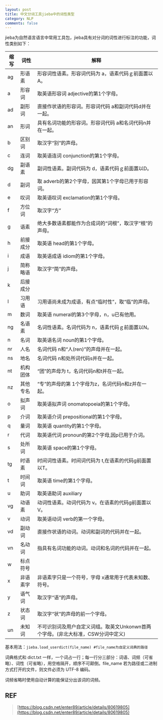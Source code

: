 ```yaml
---
layout: post
title: 中文分词工具jieba中的词性类型
category: NLP
comments: false
---
```


jieba为自然语言语言中常用工具包，jieba具有对分词的词性进行标注的功能，词性类别如下：

|缩写|词性|解释|
|--|--|--|
|ag |形语素|形容词性语素。形容词代码为 a，语素代码ｇ前面置以A。|
|a  |形容词|取英语形容词 adjective的第1个字母。
|ad |副形词|直接作状语的形容词。形容词代码 a和副词代码d并在一起。
|an |形词 |具有名词功能的形容词。形容词代码 a和名词代码n并在一起。
|b  |区别词|取汉字“别”的声母。
|c |连词|取英语连词 conjunction的第1个字母。
|dg|副语素|副词性语素。副词代码为 d，语素代码ｇ前面置以D。
|d|副词|取 adverb的第2个字母，因其第1个字母已用于形容词。
|e|叹词|取英语叹词 exclamation的第1个字母。
|f|方位词|取汉字“方”
|g|语素|绝大多数语素都能作为合成词的“词根”，取汉字“根”的声母。
|h|前接成分|取英语 head的第1个字母。
|i|成语|取英语成语 idiom的第1个字母。
|j|简称略语|取汉字“简”的声母。
|k|后接成分||
|l|习用语|习用语尚未成为成语，有点“临时性”，取“临”的声母。
|m|数词|取英语 numeral的第3个字母，n，u已有他用。
|ng|名语素|名词性语素。名词代码为 n，语素代码ｇ前面置以N。
|n|名词|取英语名词 noun的第1个字母。
|nr|人名|名词代码 n和“人(ren)”的声母并在一起。
|ns|地名|名词代码 n和处所词代码s并在一起。
|nt|机构团体|“团”的声母为 t，名词代码n和t并在一起。
|nz|其他专名|“专”的声母的第 1个字母为z，名词代码n和z并在一起。
|o|拟声词|取英语拟声词 onomatopoeia的第1个字母。
|p|介词|取英语介词 prepositional的第1个字母。
|q|量词|取英语 quantity的第1个字母。
|r|代词|取英语代词 pronoun的第2个字母,因p已用于介词。
|s|处所词|取英语 space的第1个字母。
|tg|时语素|时间词性语素。时间词代码为 t,在语素的代码g前面置以T。
|t|时间词|取英语 time的第1个字母。
|u|助词|取英语助词 auxiliary
|vg|动语素|动词性语素。动词代码为 v。在语素的代码g前面置以V。
|v|动词|取英语动词 verb的第一个字母。
|vd|副动词|直接作状语的动词。动词和副词的代码并在一起。
|vn|名动词|指具有名词功能的动词。动词和名词的代码并在一起。
|w|标点符号||
|x|非语素字|非语素字只是一个符号，字母 x通常用于代表未知数、符号。
|y|语气词|取汉字“语”的声母。
|z|状态词|取汉字“状”的声母的前一个字母。
|un|未知词|不可识别词及用户自定义词组。取英文Unkonwn首两个字母。(非北大标准，CSW分词中定义)

基本用法：`jieba.load_userdict(file_name) #file_name为自定义词典的路径`

词典格式和 dict.txt 一样，一个词占一行；每一行分三部分：词语、词频（可省略）、词性（可省略），用空格隔开，顺序不可颠倒。file_name 若为路径或二进制方式打开的文件，则文件必须为 UTF-8 编码。

词频省略时使用自动计算的能保证分出该词的词频。

## REF
> [https://blog.csdn.net/enter89/article/details/80619805](https://blog.csdn.net/enter89/article/details/80619805)
